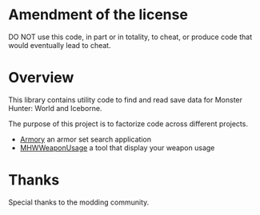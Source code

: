 # Amendment of the license

DO NOT use this code, in part or in totality, to cheat, or produce code that would eventually lead to cheat.

# Overview

This library contains utility code to find and read save data for Monster Hunter: World and Iceborne.

The purpose of this project is to factorize code across different projects.

- [Armory](https://github.com/TanukiSharp/MHArmory) an armor set search application
- [MHWWeaponUsage](https://github.com/TanukiSharp/MHWWeaponUsage) a tool that display your weapon usage

# Thanks

Special thanks to the modding community.

